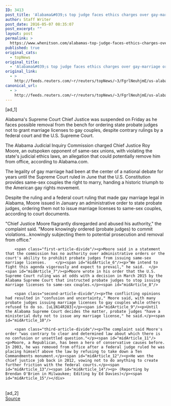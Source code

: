 ```yaml
---
ID: 3413
post_title: 'Alabama&#039;s top judge faces ethics charges over gay-marriage order'
author: Staff Writer
post_date: 2016-05-07 08:35:07
post_excerpt: ""
layout: post
permalink: >
  https://www.whenitson.com/alabamas-top-judge-faces-ethics-charges-over-gay-marriage-order/
published: true
original_cats:
  - topNews
original_title:
  - 'Alabama&#039;s top judge faces ethics charges over gay-marriage order'
original_link:
  - >
    http://feeds.reuters.com/~r/reuters/topNews/~3/FgrlNeuhjmE/us-alabama-gaymarriage-idUSKCN0XY042
canonical_url:
  - >
    http://feeds.reuters.com/~r/reuters/topNews/~3/FgrlNeuhjmE/us-alabama-gaymarriage-idUSKCN0XY042
---
```

 [ad_1]
<br><div id="articleText">
<span id="midArticle_start"/>

<span id="midArticle_0"/><span class="focusParagraph" readability="5"><p><span class="articleLocatio&lt;/span&gt;n">Alabama's Supreme Court Chief Justice was suspended on Friday as he faces possible removal from the bench for ordering state probate judges not to grant marriage licenses to gay couples, despite contrary rulings by a federal court and the U.S. Supreme Court.</span></p></span><span id="midArticle_1"/><p>The Alabama Judicial Inquiry Commission charged Chief Justice Roy Moore, an outspoken opponent of same-sex unions, with violating the state's judicial ethics laws, an allegation that could potentially remove him from office, according to Alabama.com. </p><span id="midArticle_2"/><p>The legality of gay marriage had been at the center of a national debate for years until the Supreme Court ruled in June that the U.S. Constitution provides same-sex couples the right to marry, handing a historic triumph to the American gay rights movement.  </p><span id="midArticle_3"/><p>Despite the ruling and a federal court ruling that made gay marriage legal in Alabama, Moore issued in January an administrative order to state probate judges, ordering them not to issue marriage licenses to same-sex couples, according to court documents. </p><span id="midArticle_4"/><p>"Chief Justice Moore flagrantly disregarded and abused his authority," the complaint said. "Moore knowingly ordered (probate judges) to commit violations...knowingly subjecting them to potential prosecution and removal from office."</p><span id="midArticle_5"/>
        
        <span class="first-article-divide"/><p>Moore said in a statement that the commission has no authority over administrative orders or the court's ability to prohibit probate judges from issuing same-sex marriage licenses.    </p><span id="midArticle_6"/><p>"We intend to fight this agenda vigorously and expect to prevail," he said.  </p><span id="midArticle_7"/><p>Moore wrote in his order that the U.S. Supreme Court ruling was at odds with a decision in March 2015 by the Alabama Supreme Court that instructed probate judges to stop issuing marriage licenses to same-sex couples.</p><span id="midArticle_8"/>
        
        <span class="second-article-divide"/><p>The conflicting opinions had resulted in "confusion and uncertainty," Moore said, with many probate judges issuing marriage licenses to gay couples while others refused to do so. [uL1N14R283]</p><span id="midArticle_9"/><p>Until the Alabama Supreme Court decides the matter, probate judges "have a ministerial duty not to issue any marriage license," he said.</p><span id="midArticle_10"/>
        
        <span class="third-article-divide"/><p>The complaint said Moore's order "was contrary to clear and determined law about which there is no confusion or unsettled question."</p><span id="midArticle_11"/><p>Moore, a Republican, has been a hero of conservative causes before. In 2003, he was removed from office after a federal judge ruled he was placing himself above the law by refusing to take down a Ten Commandments monument.</p><span id="midArticle_12"/><p>He won the chief justice job back in 2012, vowing not to do anything to create further friction with the federal courts.</p><span id="midArticle_13"/><span id="midArticle_14"/><p> (Reporting by Brendan O'Brien in Milwaukee; Editing by Ed Davies)</p><span id="midArticle_15"/></div>
<br>[ad_2]
<br><a href="http://feeds.reuters.com/~r/reuters/topNews/~3/FgrlNeuhjmE/us-alabama-gaymarriage-idUSKCN0XY042">Source </a>